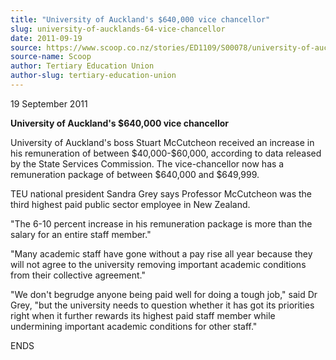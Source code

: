 ```yaml
---
title: "University of Auckland's $640,000 vice chancellor"
slug: university-of-aucklands-64-vice-chancellor
date: 2011-09-19
source: https://www.scoop.co.nz/stories/ED1109/S00078/university-of-aucklands-640000-vice-chancellor.htm
source-name: Scoop
author: Tertiary Education Union
author-slug: tertiary-education-union
---
```


<p>19 September 2011</p>

<p><strong>University of Auckland's
$640,000 vice chancellor </strong></p>

<p>University of
Auckland's boss Stuart McCutcheon received an increase in
his remuneration of between $40,000-$60,000, according to
data released by the State Services Commission. The
vice-chancellor now has a remuneration package of between
$640,000 and $649,999.<p>

<p>TEU national president Sandra Grey
says Professor McCutcheon was the third highest paid public
sector employee in New Zealand.</p>

<p>"The 6-10 percent increase
in his remuneration package is more than the salary for an
entire staff member."<p>

<p>"Many academic staff have gone
without a pay rise all year because they will not agree to
the university removing important academic conditions from
their collective agreement."</p>

<p>"We don't begrudge anyone
being paid well for doing a tough job," said Dr Grey, "but
the university needs to question whether it has got its
priorities right when it further rewards its highest paid
staff member while undermining important academic conditions
for other
staff."</p>

<p>ENDS</p>